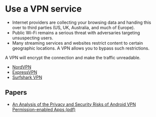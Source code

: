 # Use a VPN service

* Internet providers are collecting your browsing data and handing this over to third parties (US, UK, Australia, 
and much of Europe). 
* Public Wi-Fi remains a serious threat with adversaries targeting unsuspecting users.
* Many streaming services and websites restrict content to certain geographic locations. A VPN allows you to bypass 
such restrictions.

A VPN will encrypt the connection and make the traffic unreadable.

* [NordVPN](https://nordvpn.com)
* [ExpressVPN](https://www.expressvpn.com)
* [Surfshark VPN](https://surfshark.com/)

## Papers

* [An Analysis of the Privacy and Security Risks of Android VPN Permission-enabled Apps (pdf)](https://cdn-resprivacy.pressidium.com/wp-content/uploads/2021/03/Security-risks-of-Android-VPN-apps.pdf)
